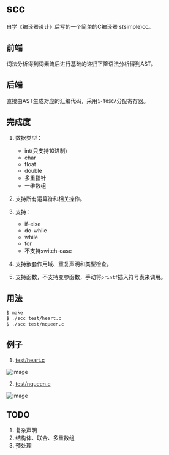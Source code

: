 ﻿# scc

自学《编译器设计》后写的一个简单的C编译器 s(simple)cc。


## 前端
词法分析得到词素流后进行基础的递归下降语法分析得到AST。

## 后端
直接由AST生成对应的汇编代码，采用`1-TOSCA`分配寄存器。

## 完成度
1. 数据类型：
    * int(只支持10进制)
    * char
    * float
    * double
    * 多重指针
    * 一维数组

2. 支持所有运算符和相关操作。

3. 支持：
    * if-else 
    * do-while
    * while
    * for 
    * 不支持switch-case

4. 支持嵌套作用域、重复声明和类型检查。

5. 支持函数，不支持变参函数，手动将`printf`插入符号表来调用。

## 用法
```bash
$ make
$ ./scc test/heart.c
$ ./scc test/nqueen.c
```

## 例子
1. [test/heart.c](https://github.com/zlwgx/scc/blob/master/test/heart.c)

![image](https://github.com/zlwgx/scc/blob/master/doc/heart.png)

2. [test/nqueen.c](https://github.com/zlwgx/scc/blob/master/test/nqueen.c)

![image](https://github.com/zlwgx/scc/blob/master/doc/nqueen.png)

## TODO

1. 复杂声明
2. 结构体、联合、多重数组
3. 预处理

